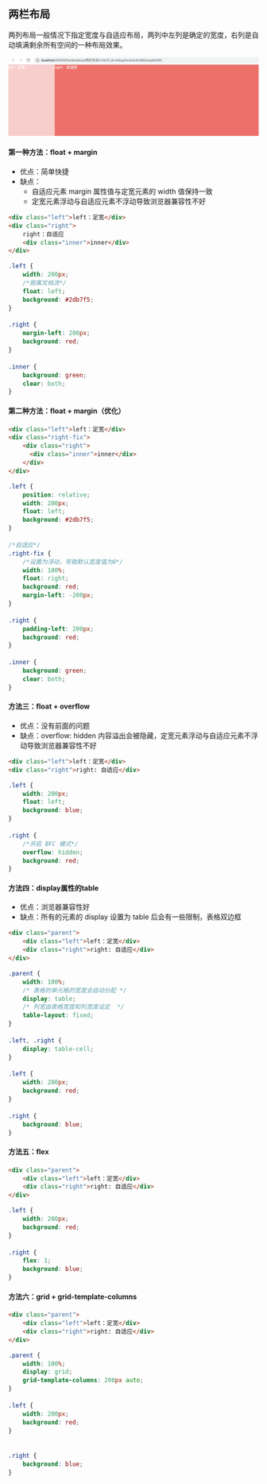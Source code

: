 ## 两栏布局
两列布局一般情况下指定宽度与自适应布局，两列中左列是确定的宽度，右列是自动填满剩余所有空间的一种布局效果。	

![两栏布局](/images/css/layout/两栏布局.png)

#### 第一种方法：float + margin
- 优点：简单快捷
- 缺点：
  - 自适应元素 margin 属性值与定宽元素的 width 值保持一致
  - 定宽元素浮动与自适应元素不浮动导致浏览器兼容性不好
```html
<div class="left">left：定宽</div>
<div class="right">
    right：自适应
    <div class="inner">inner</div>
</div>
```

```css
.left {
    width: 200px;
    /*脱离文档流*/
    float: left;
    background: #2db7f5;
}

.right {
    margin-left: 200px;
    background: red;
}

.inner {
    background: green;
    clear: both;
}
```

#### 第二种方法：float + margin（优化）
```html
<div class="left">left：定宽</div>
<div class="right-fix">
    <div class="right">
      <div class="inner">inner</div>
    </div>
</div>
```

```css
.left {
    position: relative;
    width: 200px;
    float: left;
    background: #2db7f5;
}

/*自适应*/
.right-fix {
    /*设置为浮动，导致默认宽度值为0*/
    width: 100%;
    float: right;
    background: red;
    margin-left: -200px;
}

.right {
    padding-left: 200px;
    background: red;
}

.inner {
    background: green;
    clear: both;
}
```

#### 方法三：float + overflow
- 优点：没有前面的问题
- 缺点：overflow: hidden 内容溢出会被隐藏，定宽元素浮动与自适应元素不浮动导致浏览器兼容性不好

```html
<div class="left">left：定宽</div>
<div class="right">right: 自适应</div>
```

```css
.left {
    width: 200px;
    float: left;
    background: blue;
}

.right {
    /*开启 BFC 模式*/
    overflow: hidden;
    background: red;
}
```

#### 方法四：display属性的table
- 优点：浏览器兼容性好
- 缺点：所有的元素的 display 设置为 table 后会有一些限制，表格双边框

```html
<div class="parent">
    <div class="left">left：定宽</div>
    <div class="right">right: 自适应</div>
</div>
```

```css
.parent {
    width: 100%;
    /* 表格的单元格的宽度会自动分配 */
    display: table;
    /* 列宽由表格宽度和列宽度设定  */
    table-layout: fixed;
}

.left, .right {
    display: table-cell;
}

.left {
    width: 200px;
    background: red;
}

.right {
    background: blue;
}
```

#### 方法五：flex

```html
<div class="parent">
    <div class="left">left：定宽</div>
    <div class="right">right: 自适应</div>
</div>
```

```css
.left {
    width: 200px;
    background: red;
}

.right {
    flex: 1;
    background: blue;
}
```

#### 方法六：grid + grid-template-columns
```html
<div class="parent">
    <div class="left">left：定宽</div>
    <div class="right">right: 自适应</div>
</div>
```

```css
.parent {
    width: 100%;
    display: grid;
    grid-template-columns: 200px auto;
}

.left {
    width: 200px;
    background: red;
}


.right {
    background: blue;
}
```